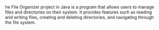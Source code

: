 he File Organizer project in Java is a program that allows users to manage files and directories on their system. It provides features such as reading and writing files, creating and deleting directories, and navigating through the file system.
